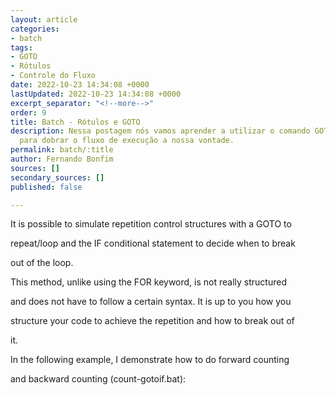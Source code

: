 ```yaml
---
layout: article
categories:
- batch
tags:
- GOTO
- Rótulos
- Controle do Fluxo
date: 2022-10-23 14:34:08 +0000
lastUpdated: 2022-10-23 14:34:08 +0000
excerpt_separator: "<!--more-->"
order: 9
title: Batch - Rótulos e GOTO
description: Nessa postagem nós vamos aprender a utilizar o comando GOTO e rótulos
  para dobrar o fluxo de execução a nossa vontade.
permalink: batch/:title
author: Fernando Bonfim
sources: []
secondary_sources: []
published: false

---
```


It is possible to simulate repetition control structures with a GOTO to

repeat/loop and the IF conditional statement to decide when to break

out of the loop.

This method, unlike using the FOR keyword, is not really structured

and does not have to follow a certain syntax. It is up to you how you

structure your code to achieve the repetition and how to break out of

it.

In the following example, I demonstrate how to do forward counting

and backward counting (count-gotoif.bat):